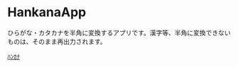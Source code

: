 # HankanaApp
ひらがな・カタカナを半角に変換するアプリです。漢字等、半角に変換できないものは、そのまま再出力されます。

[ﾊﾝｶﾅ](https://azmok.github.io/HankanaApp/)
